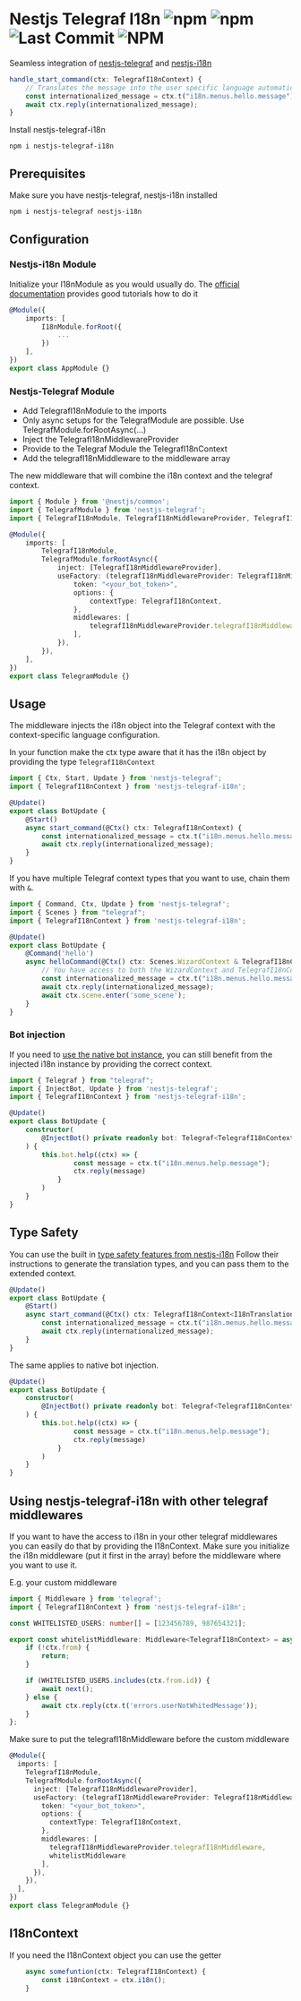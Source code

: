 # Nestjs Telegraf I18n ![npm](https://img.shields.io/npm/v/nestjs-telegraf-i18n) ![npm](https://img.shields.io/npm/dm/nestjs-telegraf-i18n) ![Last Commit](https://img.shields.io/github/last-commit/sgerodes/nestjs-telegraf-i18n) ![NPM](https://img.shields.io/npm/l/nestjs-telegraf-i18n)

Seamless integration of [nestjs-telegraf](https://www.npmjs.com/package/nestjs-telegraf) and [nestjs-i18n](https://www.npmjs.com/package/nestjs-i18n)

```typescript
handle_start_command(ctx: TelegrafI18nContext) { 
    // Translates the message into the user specific language automatically
    const internationalized_message = ctx.t("i18n.menus.hello.message");
    await ctx.reply(internationalized_message);
}
```

Install nestjs-telegraf-i18n
```shell
npm i nestjs-telegraf-i18n
```

## Prerequisites
Make sure you have nestjs-telegraf, nestjs-i18n installed
```shell
npm i nestjs-telegraf nestjs-i18n
```

## Configuration

### Nestjs-i18n Module
Initialize your I18nModule as you would usually do. 
The [official documentation](https://nestjs-i18n.com/quick-start) provides good tutorials how to do it 

```typescript
@Module({
    imports: [
        I18nModule.forRoot({
            ...
        })
    ],
})
export class AppModule {}
```

### Nestjs-Telegraf Module
- Add TelegrafI18nModule to the imports
- Only async setups for the TelegrafModule are possible. Use TelegrafModule.forRootAsync(...)
- Inject the TelegrafI18nMiddlewareProvider
- Provide to the Telegraf Module the TelegrafI18nContext
- Add the telegrafI18nMiddleware to the middleware array

The new middleware that will combine the i18n context and the telegraf context.

```typescript
import { Module } from '@nestjs/common';
import { TelegrafModule } from 'nestjs-telegraf';
import { TelegrafI18nModule, TelegrafI18nMiddlewareProvider, TelegrafI18nContext } from 'nestjs-telegraf-i18n';

@Module({
    imports: [
        TelegrafI18nModule,
        TelegrafModule.forRootAsync({
            inject: [TelegrafI18nMiddlewareProvider],
            useFactory: (telegrafI18nMiddlewareProvider: TelegrafI18nMiddlewareProvider) => ({
                token: "<your_bot_token>",
                options: {
                    contextType: TelegrafI18nContext,
                },
                middlewares: [
                    telegrafI18nMiddlewareProvider.telegrafI18nMiddleware,
                ],
            }),
        }),
    ],
})
export class TelegramModule {}
```

## Usage

The middleware injects the i18n object into the Telegraf context with the context-specific language configuration. 

In your function make the ctx type aware that it has the i18n object by providing the type `TelegrafI18nContext`


```typescript
import { Ctx, Start, Update } from 'nestjs-telegraf';
import { TelegrafI18nContext } from 'nestjs-telegraf-i18n';

@Update()
export class BotUpdate {
    @Start()
    async start_command(@Ctx() ctx: TelegrafI18nContext) {
        const internationalized_message = ctx.t("i18n.menus.hello.message");
        await ctx.reply(internationalized_message);
    }
}
```

If you have multiple Telegraf context types that you want to use, chain them with `&`.

```typescript
import { Command, Ctx, Update } from 'nestjs-telegraf';
import { Scenes } from "telegraf";
import { TelegrafI18nContext } from 'nestjs-telegraf-i18n';

@Update()
export class BotUpdate {
    @Command('hello')
    async helloCommand(@Ctx() ctx: Scenes.WizardContext & TelegrafI18nContext) {
        // You have access to both the WizardContext and TelegrafI18nContext internals
        const internationalized_message = ctx.t("i18n.menus.hello.message");
        await ctx.reply(internationalized_message);
        await ctx.scene.enter('some_scene');
    }
}

```

### Bot injection
If you need to [use the native bot instance](https://nestjs-telegraf.0x467.com/extras/bot-injection.html),
you can still benefit from the injected i18n instance by providing the correct context.

```typescript
import { Telegraf } from "telegraf";
import { InjectBot, Update } from 'nestjs-telegraf';
import { TelegrafI18nContext } from 'nestjs-telegraf-i18n';

@Update()
export class BotUpdate {
    constructor(
        @InjectBot() private readonly bot: Telegraf<TelegrafI18nContext>
    ) {
        this.bot.help((ctx) => {
                const message = ctx.t("i18n.menus.help.message");
                ctx.reply(message)
            }
        )
    }
}
```

## Type Safety

You can use the built in [type safety features from nestjs-i18n](https://nestjs-i18n.com/guides/type-safety)
Follow their instructions to generate the translation types, and you can pass them to the extended context.

```typescript
@Update()
export class BotUpdate {
    @Start()
    async start_command(@Ctx() ctx: TelegrafI18nContext<I18nTranslations>) {
        const internationalized_message = ctx.t("i18n.menus.hello.message");
        await ctx.reply(internationalized_message);
    }
}
```

The same applies to native bot injection.
```typescript
@Update()
export class BotUpdate {
    constructor(
        @InjectBot() private readonly bot: Telegraf<TelegrafI18nContext<I18nTranslations>>
    ) {
        this.bot.help((ctx) => {
                const message = ctx.t("i18n.menus.help.message");
                ctx.reply(message)
            }
        )
    }
}
```

## Using nestjs-telegraf-i18n with other telegraf middlewares
If you want to have the access to i18n in your other telegraf middlewares you can easily do that by providing the I18nContext.
Make sure you initialize the i18n middleware (put it first in the array) before the middleware where you want to use it.

E.g. your custom middleware
```typescript
import { Middleware } from 'telegraf';
import { TelegrafI18nContext } from 'nestjs-telegraf-i18n';

const WHITELISTED_USERS: number[] = [123456789, 987654321];

export const whitelistMiddleware: Middleware<TelegrafI18nContext> = async (ctx: TelegrafI18nContext, next) => {
    if (!ctx.from) {
        return;
    }

    if (WHITELISTED_USERS.includes(ctx.from.id)) {
        await next();
    } else {
        await ctx.reply(ctx.t('errors.userNotWhitedMessage'));
    }
};
```

Make sure to put the telegrafI18nMiddleware before the custom middleware

```typescript
@Module({
  imports: [
    TelegrafI18nModule,
    TelegrafModule.forRootAsync({
      inject: [TelegrafI18nMiddlewareProvider],
      useFactory: (telegrafI18nMiddlewareProvider: TelegrafI18nMiddlewareProvider) => ({
        token: "<your_bot_token>",
        options: {
          contextType: TelegrafI18nContext,
        },
        middlewares: [
          telegrafI18nMiddlewareProvider.telegrafI18nMiddleware,
          whitelistMiddleware
        ],
      }),
    }),
  ],
})
export class TelegramModule {}
```

## I18nContext
If you need the I18nContext object you can use the getter
```typescript
    async somefuntion(ctx: TelegrafI18nContext) {
        const i18nContext = ctx.i18n();
    }
```